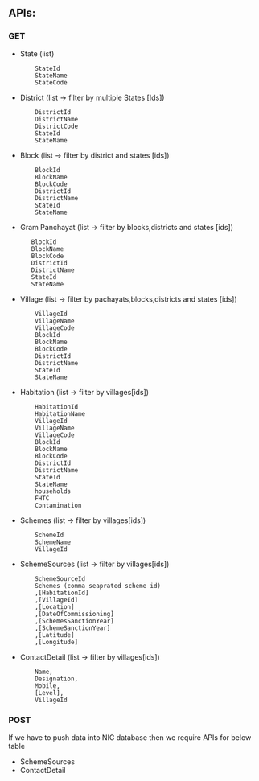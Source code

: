 ## APIs:
### GET
* State (list)
    ```
        StateId
        StateName
        StateCode
    ```

* District (list -> filter by multiple States [Ids])
    ```
        DistrictId
        DistrictName
        DistrictCode
        StateId
        StateName
    ```

* Block   (list -> filter by district and states [ids])
    ```
        BlockId
        BlockName
        BlockCode
        DistrictId
        DistrictName
        StateId
        StateName
    ```

* Gram Panchayat   (list -> filter by blocks,districts and states [ids])
     ```
        BlockId
        BlockName
        BlockCode
        DistrictId
        DistrictName
        StateId
        StateName
    ```

* Village   (list -> filter by pachayats,blocks,districts and states [ids])
    ```
        VillageId
        VillageName
        VillageCode
        BlockId
        BlockName
        BlockCode
        DistrictId
        DistrictName
        StateId
        StateName
    ```

* Habitation   (list -> filter by villages[ids])
    ```
        HabitationId
        HabitationName
        VillageId
        VillageName
        VillageCode
        BlockId
        BlockName
        BlockCode
        DistrictId
        DistrictName
        StateId
        StateName
        households
        FHTC
        Contamination
    ```
* Schemes   (list -> filter by villages[ids])
    ```
        SchemeId
        SchemeName
        VillageId
    ```
* SchemeSources (list -> filter by villages[ids])
    ```
        SchemeSourceId
        Schemes (comma seaprated scheme id)
        ,[HabitationId]
        ,[VillageId]
        ,[Location]
        ,[DateOfCommissioning]
        ,[SchemesSanctionYear]
        ,[SchemeSanctionYear]
        ,[Latitude]
        ,[Longitude]
    ```
* ContactDetail (list -> filter by villages[ids])
    ```
        Name,
        Designation,
        Mobile,
        [Level],
        VillageId
    ```
### POST
If we have to push data into NIC database then we require APIs for below table
* SchemeSources
* ContactDetail
